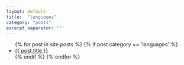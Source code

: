 ```yaml
---
layout: default
title:  "languages"
category: "posts"
excerpt_separator: ""
---
```

<ul>
  {% for post in site.posts %}
   {% if post.category == 'languages' %}
    <li>      
        <a href="{{ post.url }}">{{ post.title }}</a> 
        <!-- {{ post.excerpt }} -->
    </li>
    {% endif %}
  {% endfor %}
</ul>
